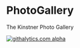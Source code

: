 PhotoGallery
============

The Kinstner Photo Gallery


[![githalytics.com alpha](https://cruel-carlota.gopagoda.com/908c3fc911210bcb7c67a1f0cc98f57c "githalytics.com")](http://githalytics.com/aestheticinteractive/PhotoGallery)
